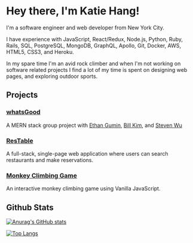 # Hey there, I'm Katie Hang!
I'm a software engineer and web developer from New York City.

I have experience with JavaScript, React/Redux, Node.js, Python, Ruby, Rails, SQL, PostgreSQL, MongoDB, GraphQL, Apollo, Git, Docker, AWS, HTML5, CSS3, and Heroku.

In my spare time I'm an avid rock climber and when I'm not working on software related projects I find a lot of my time is spent on designing web pages, and exploring outdoor sports.

## Projects

### [whatsGood](https://whats-good-now.herokuapp.com/#/)
A MERN stack group project with [Ethan Gumin](https://github.com/ethangumin), [Bill Kim](https://github.com/YWBK), and [Steven Wu](https://github.com/swusteven)

### [ResTable](https://restable-fsp.herokuapp.com/#/)
A full-stack, single-page web application where users can search restaurants and make reservations.

### [Monkey Climbing Game](https://johnda911.github.io/Climbing_Game_Project/)
An interactive monkey climbing game using Vanilla JavaScript.

## Github Stats

[![Anurag's GitHub stats](https://github-readme-stats.vercel.app/api?username=johnda911&show_icons=true&theme=radical&hide=issues)](https://github.com/anuraghazra/github-readme-stats)

[![Top Langs](https://github-readme-stats.vercel.app/api/top-langs/?username=johnda911&layout=compact&theme=radical)](https://github.com/anuraghazra/github-readme-stats)
